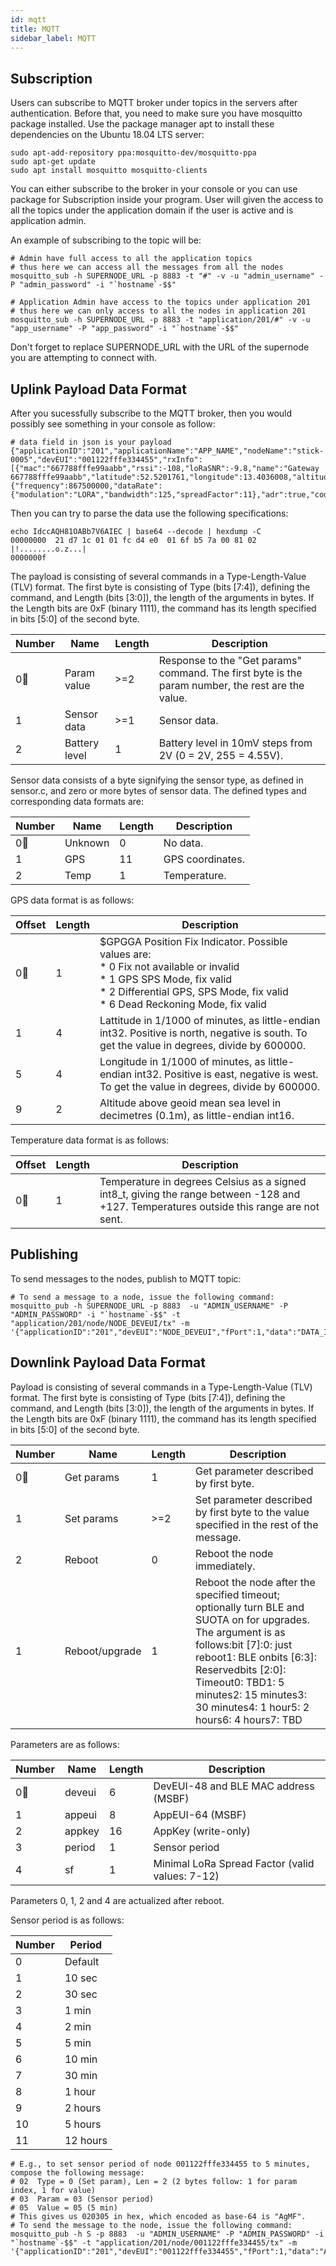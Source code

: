 ```yaml
---
id: mqtt
title: MQTT
sidebar_label: MQTT
---
```


## Subscription 
Users can subscribe to MQTT broker under topics in the servers after authentication. Before that, you need to make sure you have mosquitto package installed. Use the package manager apt to install these dependencies on the Ubuntu 18.04 LTS server:

```
sudo apt-add-repository ppa:mosquitto-dev/mosquitto-ppa
sudo apt-get update
sudo apt install mosquitto mosquitto-clients
```
You can either subscribe to the broker in your console or you can use package for Subscription inside your program. User will given the access to all the topics under the application domain if the user is active and is application admin. 

An example of subscribing to the topic will be:

```
# Admin have full access to all the application topics
# thus here we can access all the messages from all the nodes
mosquitto_sub -h SUPERNODE_URL -p 8883 -t "#" -v -u "admin_username" -P "admin_password" -i "`hostname`-$$"

# Application Admin have access to the topics under application 201
# thus here we can only access to all the nodes in application 201
mosquitto_sub -h SUPERNODE_URL -p 8883 -t "application/201/#" -v -u "app_username" -P "app_password" -i "`hostname`-$$"
```

Don't forget to replace SUPERNODE_URL with the URL of the supernode you are attempting to connect with.

## Uplink Payload Data Format

After you sucessfully subscribe to the MQTT broker, then you would possibly see something in your console as follow:

```
# data field in json is your payload
{"applicationID":"201","applicationName":"APP_NAME","nodeName":"stick-0005","devEUI":"001122fffe334455","rxInfo":[{"mac":"667788fffe99aabb","rssi":-108,"loRaSNR":-9.8,"name":"Gateway 667788fffe99aabb","latitude":52.5201761,"longitude":13.4036008,"altitude":0}],"txInfo":{"frequency":867500000,"dataRate":{"modulation":"LORA","bandwidth":125,"spreadFactor":11},"adr":true,"codeRate":"4/5"},"fCnt":11,"fPort":1,"data":"IdccAQH81OABb7V6AIEC"}
``` 

Then you can try to parse the data use the following specifications:

```
echo IdccAQH81OABb7V6AIEC | base64 --decode | hexdump -C
00000000  21 d7 1c 01 01 fc d4 e0  01 6f b5 7a 00 81 02     |!........o.z...|
0000000f
```

The payload is consisting of several commands in a Type-Length-Value (TLV) format. The first byte is consisting of Type (bits [7:4]), defining the command, and Length (bits [3:0]), the length of the arguments in bytes. If the Length bits are 0xF (binary 1111), the command has its length specified in bits [5:0] of the second byte.

| Number | Name          | Length | Description                                                                                       |
|--------|---------------|--------|---------------------------------------------------------------------------------------------------|
| 0      | Param value   | >=2    | Response to the "Get params" command. The first byte is the param number, the rest are the value. |
| 1      | Sensor data   | >=1    | Sensor data.                                                                                      |
| 2      | Battery level | 1      | Battery level in 10mV steps from 2V (0 = 2V, 255 = 4.55V).                                        |

Sensor data consists of a byte signifying the sensor type, as defined in sensor.c, and zero or more bytes of sensor data. The defined types and corresponding data formats are:

| Number | Name    | Length | Description      |
|--------|---------|--------|------------------|
| 0      | Unknown | 0      | No data.         |
| 1      | GPS     | 11     | GPS coordinates. |
| 2      | Temp    | 1      | Temperature.     |

GPS data format is as follows:

| Offset | Length | Description                                                                                                                                                                                    |
|--------|--------|------------------------------------------------------------------------------------------------------------------------------------------------------------------------------------------------|
| 0      | 1      | $GPGGA Position Fix Indicator.  Possible values are: <br>* 0 Fix not available or invalid<br> * 1 GPS SPS Mode, fix valid<br> * 2 Differential GPS, SPS Mode, fix valid <br>* 6 Dead Reckoning Mode, fix valid |
| 1      | 4      | Lattitude in 1/1000 of minutes, as little-endian int32. Positive is north, negative is south. To get the value in degrees, divide by 600000.                                                   |
| 5      | 4      | Longitude in 1/1000 of minutes, as little-endian int32. Positive is east, negative is west. To get the value in degrees, divide by 600000.                                                     |
| 9      | 2      | Altitude above geoid mean sea level in decimetres (0.1m), as little-endian int16.                                                                                                              |

Temperature data format is as follows:

| Offset | Length | Description                                                                                                                              |
|--------|--------|------------------------------------------------------------------------------------------------------------------------------------------|
| 0      | 1      | Temperature in degrees Celsius as a signed int8_t, giving the range between -128 and +127. Temperatures outside this range are not sent. |

## Publishing
To send messages to the nodes, publish to MQTT topic:

```
# To send a message to a node, issue the following command:
mosquitto_pub -h SUPERNODE_URL -p 8883  -u "ADMIN_USERNAME" -P "ADMIN_PASSWORD" -i "`hostname`-$$" -t "application/201/node/NODE_DEVEUI/tx" -m '{"applicationID":"201","devEUI":"NODE_DEVEUI","fPort":1,"data":"DATA_IN_BASE64"}'
```

## Downlink Payload Data Format

Payload is consisting of several commands in a Type-Length-Value (TLV) format. The first byte is consisting of Type (bits [7:4]), defining the command, and Length (bits [3:0]), the length of the arguments in bytes. If the Length bits are 0xF (binary 1111), the command has its length specified in bits [5:0] of the second byte.

| Number | Name           | Length | Description                                                                                                                                                                                                                                                                  |
|--------|----------------|--------|------------------------------------------------------------------------------------------------------------------------------------------------------------------------------------------------------------------------------------------------------------------------------|
| 0      | Get params     | 1      | Get parameter described by first byte.                                                                                                                                                                                                                                       |
| 1      | Set params     | >=2    | Set parameter described by first byte to the value specified in the rest of the message.                                                                                                                                                                                     |
| 2      | Reboot         | 0      | Reboot the node immediately.                                                                                                                                                                                                                                                 |
| 1      | Reboot/upgrade | 1      | Reboot the node after the specified timeout; optionally turn BLE and SUOTA on for upgrades. The argument is as follows:bit [7]:0: just reboot1: BLE onbits [6:3]: Reservedbits [2:0]: Timeout0: TBD1: 5 minutes2: 15 minutes3: 30 minutes4: 1 hour5: 2 hours6: 4 hours7: TBD |

Parameters are as follows:

| Number | Name   | Length | Description                                     |
|--------|--------|--------|-------------------------------------------------|
| 0      | deveui | 6      | DevEUI-48 and BLE MAC address (MSBF)            |
| 1      | appeui | 8      | AppEUI-64 (MSBF)                                |
| 2      | appkey | 16     | AppKey (write-only)                             |
| 3      | period | 1      | Sensor period                                   |
| 4      | sf     | 1      | Minimal LoRa Spread Factor (valid values: 7-12) |

Parameters 0, 1, 2 and 4 are actualized after reboot.

Sensor period is as follows:

| Number | Period   |
|--------|----------|
| 0      | Default  |
| 1      | 10 sec   |
| 2      | 30 sec   |
| 3      | 1 min    |
| 4      | 2 min    |
| 5      | 5 min    |
| 6      | 10 min   |
| 7      | 30 min   |
| 8      | 1 hour   |
| 9      | 2 hours  |
| 10     | 5 hours  |
| 11     | 12 hours |

```
# E.g., to set sensor period of node 001122fffe334455 to 5 minutes, compose the following message:
# 02  Type = 0 (Set param), Len = 2 (2 bytes follow: 1 for param index, 1 for value)
# 03  Param = 03 (Sensor period)
# 05  Value = 05 (5 min)
# This gives us 020305 in hex, which encoded as base-64 is "AgMF".
# To send the message to the node, issue the following command:
mosquitto_pub -h S -p 8883  -u "ADMIN_USERNAME" -P "ADMIN_PASSWORD" -i "`hostname`-$$" -t "application/201/node/001122fffe334455/tx" -m '{"applicationID":"201","devEUI":"001122fffe334455","fPort":1,"data":"AgMF"}'
```